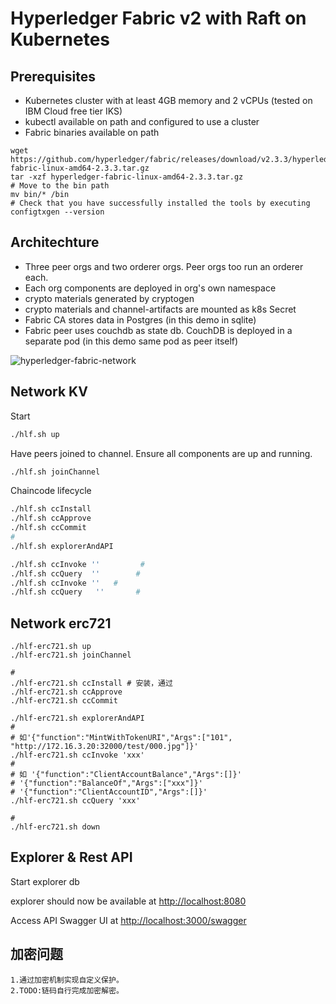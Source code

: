 # Hyperledger Fabric v2 with Raft on Kubernetes

## Prerequisites

- Kubernetes cluster with at least 4GB memory and 2 vCPUs (tested on IBM Cloud free tier IKS)
- kubectl available on path and configured to use a cluster
- Fabric binaries available on path

```shell
wget https://github.com/hyperledger/fabric/releases/download/v2.3.3/hyperledger-fabric-linux-amd64-2.3.3.tar.gz
tar -xzf hyperledger-fabric-linux-amd64-2.3.3.tar.gz
# Move to the bin path
mv bin/* /bin
# Check that you have successfully installed the tools by executing
configtxgen --version
```

## Architechture

- Three peer orgs and two orderer orgs. Peer orgs too run an orderer each.
- Each org components are deployed in org's own namespace
- crypto materials generated by cryptogen
- crypto materials and channel-artifacts are mounted as k8s Secret
- Fabric CA stores data in Postgres (in this demo in sqlite)
- Fabric peer uses couchdb as state db. CouchDB is deployed in a separate pod (in this demo same pod as peer itself)

![hyperledger-fabric-network](http://www.plantuml.com/plantuml/proxy?cache=no&src=https://raw.githubusercontent.com/blockchaind/hyperledger-fabric-v2-kubernetes-dev/master/network-diagram.puml)

## Network KV

Start

```bash
./hlf.sh up
```

Have peers joined to channel. Ensure all components are up and running.

```bash
./hlf.sh joinChannel
```

Chaincode lifecycle

```bash
./hlf.sh ccInstall
./hlf.sh ccApprove
./hlf.sh ccCommit
#
./hlf.sh explorerAndAPI

./hlf.sh ccInvoke ''         # 
./hlf.sh ccQuery  ''        # 
./hlf.sh ccInvoke ''   # 
./hlf.sh ccQuery   ''       # 
```
## Network erc721
```shell
./hlf-erc721.sh up
./hlf-erc721.sh joinChannel

#
./hlf-erc721.sh ccInstall # 安装，通过
./hlf-erc721.sh ccApprove
./hlf-erc721.sh ccCommit

./hlf-erc721.sh explorerAndAPI
#
# 如'{"function":"MintWithTokenURI","Args":["101", "http://172.16.3.20:32000/test/000.jpg"]}'
./hlf-erc721.sh ccInvoke 'xxx' 
#
# 如 '{"function":"ClientAccountBalance","Args":[]}' 
# '{"function":"BalanceOf","Args":["xxx"]}' 
# '{"function":"ClientAccountID","Args":[]}' 
./hlf-erc721.sh ccQuery 'xxx' 

#
./hlf-erc721.sh down
```
## Explorer & Rest API

Start explorer db

explorer should now be available at <http://localhost:8080>

Access API Swagger UI at <http://localhost:3000/swagger>

## 加密问题
```
1.通过加密机制实现自定义保护。
2.TODO:链码自行完成加密解密。
```
